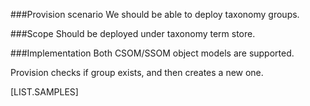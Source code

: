 <properties
	  pageTitle="TaxonomyTermGroupDefinition"
    pageName="TaxonomyTermGroupDefinition"
    parentPageId="12821"
/>

###Provision scenario
We should be able to deploy taxonomy groups.

###Scope
Should be deployed under taxonomy term store.

###Implementation
Both CSOM/SSOM object models are supported. 

Provision checks if group exists, and then creates a new one.

[LIST.SAMPLES]